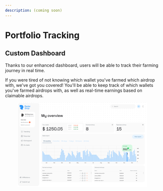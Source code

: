 ```yaml
---
description: (coming soon)
---
```


# Portfolio Tracking

## Custom Dashboard

Thanks to our enhanced dashboard, users will be able to track their farming journey in real time.&#x20;

If you were tired of not knowing which wallet you've farmed which airdrop with, we've got you covered! You'll be able to keep track of which wallets you've farmed airdrops with, as well as real-time earnings based on claimable airdrops.

<figure><img src="../../.gitbook/assets/RD_Dashboard.png" alt=""><figcaption></figcaption></figure>
